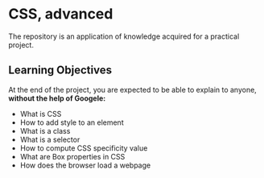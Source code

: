 # CSS, advanced

The repository is an application of knowledge acquired for a practical project.

## Learning Objectives

At the end of the project, you are expected to be able to explain to anyone, **without the help of Googele:**
- What is CSS
- How to add style to an element
- What is a class
- What is a selector
- How to compute CSS specificity value
- What are Box properties in CSS
- How does the browser load a webpage